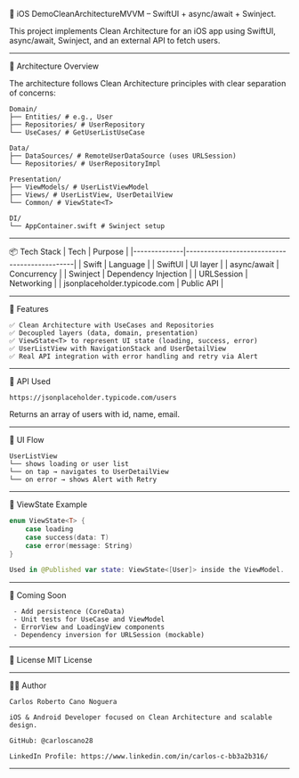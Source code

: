 
📱 iOS DemoCleanArchitectureMVVM – SwiftUI + async/await + Swinject.

This project implements Clean Architecture for an iOS app using SwiftUI, async/await, Swinject, and an external API to fetch users.

---

🧱 Architecture Overview

The architecture follows Clean Architecture principles with clear separation of concerns:

```
Domain/
├── Entities/ # e.g., User
├── Repositories/ # UserRepository
└── UseCases/ # GetUserListUseCase

Data/
├── DataSources/ # RemoteUserDataSource (uses URLSession)
└── Repositories/ # UserRepositoryImpl

Presentation/
├── ViewModels/ # UserListViewModel
├── Views/ # UserListView, UserDetailView
└── Common/ # ViewState<T>

DI/
└── AppContainer.swift # Swinject setup
```

---

📦 Tech Stack
| Tech         | Purpose                                      |
|--------------|----------------------------------------------|
| Swift        | Language                                     |
| SwiftUI      | UI layer                                     |
| async/await  | Concurrency                                  |
| Swinject     | Dependency Injection                         |
| URLSession   | Networking                                   |
| jsonplaceholder.typicode.com | Public API                   |

---

🔄 Features
```
✅ Clean Architecture with UseCases and Repositories
✅ Decoupled layers (data, domain, presentation)
✅ ViewState<T> to represent UI state (loading, success, error)
✅ UserListView with NavigationStack and UserDetailView
✅ Real API integration with error handling and retry via Alert
```
---

📡 API Used
```
https://jsonplaceholder.typicode.com/users
```
Returns an array of users with id, name, email.

---

📱 UI Flow
```
UserListView
└── shows loading or user list
└── on tap → navigates to UserDetailView
└── on error → shows Alert with Retry 
```
---

🧠 ViewState Example
```swift
enum ViewState<T> {
    case loading
    case success(data: T)
    case error(message: String)
}

Used in @Published var state: ViewState<[User]> inside the ViewModel.
```

---

🧪 Coming Soon
```
 - Add persistence (CoreData)
 - Unit tests for UseCase and ViewModel
 - ErrorView and LoadingView components
 - Dependency inversion for URLSession (mockable) 
```
---

📄 License
MIT License

---

👨‍💻 Author
```
Carlos Roberto Cano Noguera

iOS & Android Developer focused on Clean Architecture and scalable design.

GitHub: @carloscano28 

LinkedIn Profile: https://www.linkedin.com/in/carlos-c-bb3a2b316/
```
---
